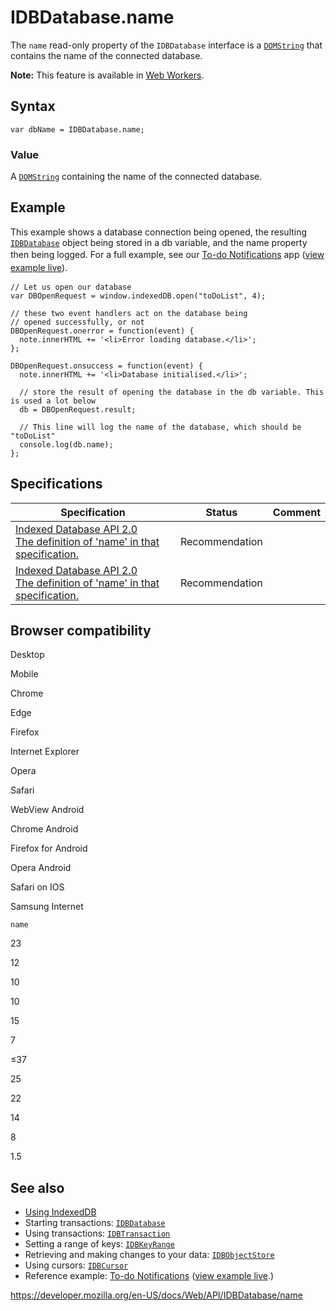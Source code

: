 # IDBDatabase.name

The `name` read-only property of the `IDBDatabase` interface is a [`DOMString`](../domstring) that contains the name of the connected database.

**Note:** This feature is available in [Web Workers](../web_workers_api).

## Syntax

    var dbName = IDBDatabase.name;

### Value

A [`DOMString`](../domstring) containing the name of the connected database.

## Example

This example shows a database connection being opened, the resulting [`IDBDatabase`](../idbdatabase) object being stored in a db variable, and the name property then being logged. For a full example, see our [To-do Notifications](https://github.com/chrisdavidmills/to-do-notifications/tree/gh-pages)<span style="line-height: 1.5;"> app (</span>[view example live](https://chrisdavidmills.github.io/to-do-notifications/))<span style="line-height: 1.5;">.</span>

    // Let us open our database
    var DBOpenRequest = window.indexedDB.open("toDoList", 4);

    // these two event handlers act on the database being
    // opened successfully, or not
    DBOpenRequest.onerror = function(event) {
      note.innerHTML += '<li>Error loading database.</li>';
    };

    DBOpenRequest.onsuccess = function(event) {
      note.innerHTML += '<li>Database initialised.</li>';

      // store the result of opening the database in the db variable. This is used a lot below
      db = DBOpenRequest.result;

      // This line will log the name of the database, which should be "toDoList"
      console.log(db.name);
    };

## Specifications

<table><thead><tr class="header"><th>Specification</th><th>Status</th><th>Comment</th></tr></thead><tbody><tr class="odd"><td><a href="https://www.w3.org/TR/IndexedDB/#dom-idbdatabase-name">Indexed Database API 2.0<br />
<span class="small">The definition of 'name' in that specification.</span></a></td><td><span class="spec-rec">Recommendation</span></td><td></td></tr><tr class="even"><td><a href="https://www.w3.org/TR/IndexedDB/#dom-idbdatabase-name">Indexed Database API 2.0<br />
<span class="small">The definition of 'name' in that specification.</span></a></td><td><span class="spec-rec">Recommendation</span></td><td></td></tr></tbody></table>

## Browser compatibility

Desktop

Mobile

Chrome

Edge

Firefox

Internet Explorer

Opera

Safari

WebView Android

Chrome Android

Firefox for Android

Opera Android

Safari on IOS

Samsung Internet

`name`

23

12

10

10

15

7

≤37

25

22

14

8

1.5

## See also

- [Using IndexedDB](../indexeddb_api/using_indexeddb)
- Starting transactions: [`IDBDatabase`](../idbdatabase)
- Using transactions: [`IDBTransaction`](../idbtransaction)
- Setting a range of keys: [`IDBKeyRange`](../idbkeyrange)
- Retrieving and making changes to your data: [`IDBObjectStore`](../idbobjectstore)
- Using cursors: [`IDBCursor`](../idbcursor)
- Reference example: [To-do Notifications](https://github.com/mdn/to-do-notifications/tree/gh-pages) ([view example live](https://mdn.github.io/to-do-notifications/).)

<a href="https://developer.mozilla.org/en-US/docs/Web/API/IDBDatabase/name" class="_attribution-link">https://developer.mozilla.org/en-US/docs/Web/API/IDBDatabase/name</a>
